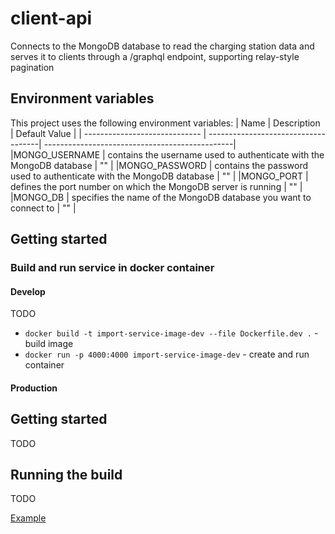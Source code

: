 # client-api
Connects to the MongoDB database to read the charging station data and serves it to clients through a /graphql endpoint, supporting relay-style pagination
## Environment variables
This project uses the following environment variables:
| Name                          | Description                         | Default Value                                  |
| ----------------------------- | ------------------------------------| -----------------------------------------------|
|MONGO_USERNAME           | contains the username used to authenticate with the MongoDB database            | ""      |
|MONGO_PASSWORD           | contains the password used to authenticate with the MongoDB database            | ""      |
|MONGO_PORT           | defines the port number on which the MongoDB server is running            | ""      |
|MONGO_DB           | specifies the name of the MongoDB database you want to connect to            | ""      |
## Getting started
### Build and run service in docker container
#### Develop
TODO
- `docker build -t import-service-image-dev --file Dockerfile.dev .` - build image
- `docker run -p 4000:4000 import-service-image-dev` - create and run container
#### Production
## Getting started
TODO
## Running the build
TODO

[Example](https://github.com/rhappdev/nodejs-template/blob/master/Readme.md)